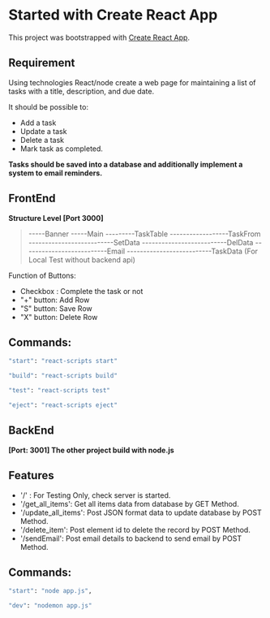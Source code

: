 # Started with Create React App

This project was bootstrapped with [Create React App](https://github.com/facebook/create-react-app).

## Requirement
Using technologies React/node create a web page for maintaining a list of tasks with a title, description, and due date.

It should be possible to:
- Add a task
- Update a task
- Delete a task
- Mark task as completed.

**Tasks should be saved into a database and additionally implement a system to email reminders.**

## FrontEnd

**Structure Level [Port 3000]**
> -----Banner
> -----Main
> ---------TaskTable
> ------------------TaskFrom
> --------------------------SetData
> --------------------------DelData
> --------------------------Email
> --------------------------TaskData (For Local Test without backend api)

Function of Buttons:
- Checkbox : Complete the task or not
- "+" button: Add Row
- "S" button: Save Row
- "X" button: Delete Row

## Commands:
```sh
"start": "react-scripts start"

"build": "react-scripts build"

"test": "react-scripts test"

"eject": "react-scripts eject"
```

## BackEnd
**[Port: 3001] The other project build with node.js**

## Features
- '/' : For Testing Only, check server is started.
- '/get_all_items': Get all items data from database by GET Method.
- '/update_all_items': Post JSON format data to update database by POST Method.
- '/delete_item': Post element id to delete the record by POST Method.
- '/sendEmail': Post email details to backend to send email by POST Method.

## Commands:
```sh
"start": "node app.js",

"dev": "nodemon app.js"
```
